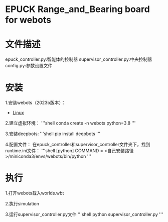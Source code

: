 # EPUCK Range_and_Bearing board for webots
# 文件描述
epuck_controller.py:智能体的控制器
supervisor_controller.py:中央控制器
config.py:参数设置文件

# 安装
1.安装webots（2023b版本）：
- [Linux](https://cyberbotics.com/doc/guide/installation-procedure#installation-on-linux)

2.建立虚拟环境：
'''shell
conda create -n webots python=3.8
'''

3.安装deepbots:
'''shell
pip install deepbots
'''

4.配置文件：
在epuck_controller和supervisor_controller文件夹下，找到runtime.ini文件：
'''shell
[python]
COMMAND = <自己安装路径>/miniconda3/envs/webots/bin/python
'''

# 执行
1.打开webots载入worlds.wbt

2.执行simulation

3.运行supervisor_controller.py文件
'''shell
python supervisor_controller.py
'''

